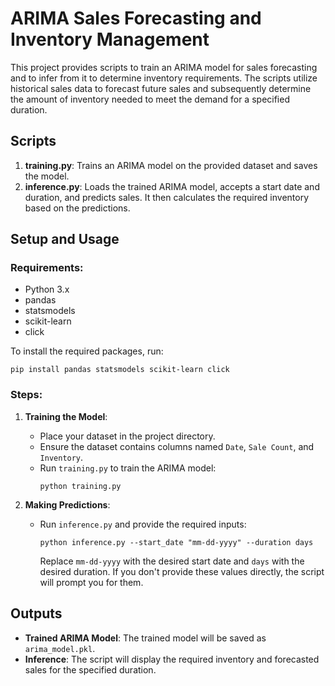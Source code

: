 
# ARIMA Sales Forecasting and Inventory Management

This project provides scripts to train an ARIMA model for sales forecasting and to infer from it to determine inventory requirements. The scripts utilize historical sales data to forecast future sales and subsequently determine the amount of inventory needed to meet the demand for a specified duration.

## Scripts

1. **training.py**: Trains an ARIMA model on the provided dataset and saves the model.
2. **inference.py**: Loads the trained ARIMA model, accepts a start date and duration, and predicts sales. It then calculates the required inventory based on the predictions.

## Setup and Usage

### Requirements:
- Python 3.x
- pandas
- statsmodels
- scikit-learn
- click

To install the required packages, run:
```
pip install pandas statsmodels scikit-learn click
```

### Steps:

1. **Training the Model**:
   - Place your dataset in the project directory.
   - Ensure the dataset contains columns named `Date`, `Sale Count`, and `Inventory`.
   - Run `training.py` to train the ARIMA model:
     ```
     python training.py
     ```

2. **Making Predictions**:
   - Run `inference.py` and provide the required inputs:
     ```
     python inference.py --start_date "mm-dd-yyyy" --duration days
     ```
     Replace `mm-dd-yyyy` with the desired start date and `days` with the desired duration. If you don't provide these values directly, the script will prompt you for them.

## Outputs

- **Trained ARIMA Model**: The trained model will be saved as `arima_model.pkl`.
- **Inference**: The script will display the required inventory and forecasted sales for the specified duration.
